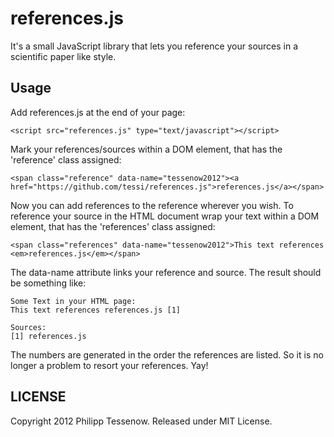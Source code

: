 references.js
==============

It's a small JavaScript library that lets you reference your sources in a
scientific paper like style.

Usage
------

Add references.js at the end of your page:

```
<script src="references.js" type="text/javascript"></script>
```

Mark your references/sources within a DOM element, that has the 'reference' class assigned:

```
<span class="reference" data-name="tessenow2012"><a href="https://github.com/tessi/references.js">references.js</a></span>
```

Now you can add references to the reference wherever you wish.
To reference your source in the HTML document wrap your text within a DOM element, that has the 'references' class assigned:

```
<span class="references" data-name="tessenow2012">This text references <em>references.js</em></span>
```

The data-name attribute links your reference and source.
The result should be something like:

```
Some Text in your HTML page:
This text references references.js [1]

Sources:
[1] references.js
```

The numbers are generated in the order the references are listed. So it is no longer a problem to resort your references. Yay!

LICENSE
---------

Copyright 2012 Philipp Tessenow. Released under MIT License.

